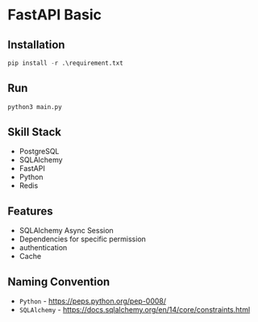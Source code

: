 # FastAPI Basic

## Installation
```python
pip install -r .\requirement.txt
```


## Run
```python
python3 main.py
```

## Skill Stack
* PostgreSQL
* SQLAlchemy
* FastAPI
* Python
* Redis


## Features
* SQLAlchemy Async Session
* Dependencies for specific permission
* authentication
* Cache


## Naming Convention
* `Python` - https://peps.python.org/pep-0008/
* `SQLAlchemy` - https://docs.sqlalchemy.org/en/14/core/constraints.html